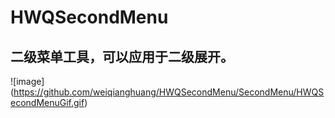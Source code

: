 # HWQSecondMenu
## 二级菜单工具，可以应用于二级展开。


  ![image] (https://github.com/weiqianghuang/HWQSecondMenu/SecondMenu/HWQSecondMenuGif.gif)
